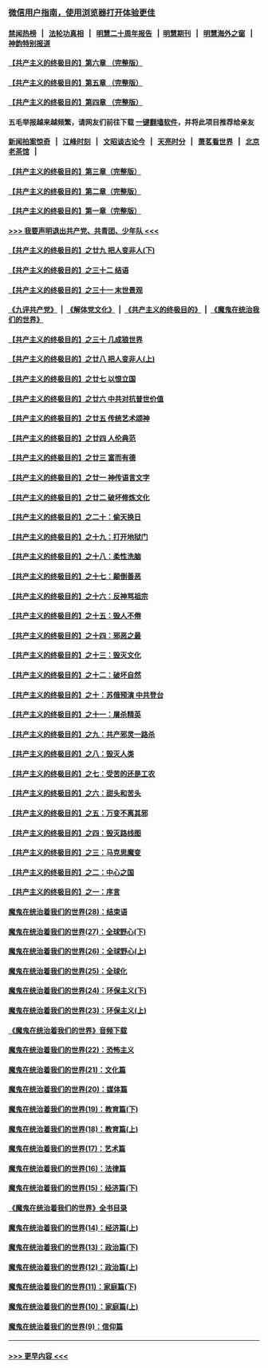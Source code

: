 ### [微信用户指南，使用浏览器打开体验更佳](https://github.com/gfw-breaker/banned-news1/blob/master/indexes/wechat-guide.md?t=0)
#### [禁闻热榜](热点新闻.md?t=0)  &nbsp;&nbsp;|&nbsp;&nbsp; [法轮功真相](https://github.com/gfw-breaker/truth/blob/master/README.md?t=0) &nbsp;&nbsp;|&nbsp;&nbsp; [明慧二十周年报告](https://github.com/gfw-breaker/mh-reports/blob/master/README.md?t=0) &nbsp;&nbsp;|&nbsp;&nbsp;[明慧期刊](https://github.com/gfw-breaker/mh-qikan) &nbsp;&nbsp;|&nbsp;&nbsp; [明慧海外之窗](https://github.com/gfw-breaker/mh-news/blob/master/README.md?t=0) &nbsp;&nbsp;|&nbsp;&nbsp; [神韵特别报道](https://github.com/gfw-breaker/mh-news/blob/master/shenyun.md?t=0)
#### [【共产主义的终极目的】第六章 （完整版）](../pages/nsc422/n11428913.md?t=02150733) 
#### [【共产主义的终极目的】第五章 （完整版）](../pages/nsc422/n11428912.md?t=02150733) 
#### [【共产主义的终极目的】第四章 （完整版）](../pages/nsc422/n11428907.md?t=02150733) 
#### 五毛举报越来越频繁，请网友们前往下载 [一键翻墙软件](https://github.com/gfw-breaker/ssr-accounts)，并将此项目推荐给亲友
#### [新闻拍案惊奇](https://github.com/gfw-breaker/banned-news1/blob/master/pages/link4.md) &nbsp;&nbsp;|&nbsp;&nbsp; [江峰时刻](https://github.com/gfw-breaker/banned-news1/blob/master/pages/link4.md) &nbsp;&nbsp;|&nbsp;&nbsp; [文昭谈古论今](https://github.com/gfw-breaker/banned-news1/blob/master/pages/link4.md) &nbsp;&nbsp;|&nbsp;&nbsp; [天亮时分](https://github.com/gfw-breaker/banned-news1/blob/master/pages/link4.md) &nbsp;&nbsp;|&nbsp;&nbsp; [萧茗看世界](https://github.com/gfw-breaker/banned-news1/blob/master/pages/link4.md) &nbsp;&nbsp;|&nbsp;&nbsp; [北京老茶馆](https://github.com/gfw-breaker/banned-news1/blob/master/pages/link4.md) &nbsp;&nbsp;|&nbsp;&nbsp; 
#### [【共产主义的终极目的】第三章（完整版）](../pages/nsc422/n11428848.md?t=02150733) 
#### [【共产主义的终极目的】第二章（完整版）](../pages/nsc422/n11428831.md?t=02150733) 
#### [【共产主义的终极目的】第一章（完整版）](../pages/nsc422/n11417651.md?t=02150733) 
#### [>>> 我要声明退出共产党、共青团、少年队 <<<](https://github.com/begood0513/goodnews/blob/master/quit/letter.md) 
#### [【共产主义的终极目的】之廿九 把人变非人(下)](../pages/nsc422/n11344140.md?t=02150733) 
#### [【共产主义的终极目的】之三十二 结语](../pages/nsc422/n11360535.md?t=02150733) 
#### [【共产主义的终极目的】之三十一 末世景观](../pages/nsc422/n11351129.md?t=02150733) 
#### [《九评共产党》](https://github.com/begood0513/9ping.md/blob/master/README.md) &nbsp;|&nbsp; [《解体党文化》](../../../../jtdwh.md/blob/master/README.md)  &nbsp;|&nbsp; [《共产主义的终极目的》](../../../../gczydzjmd.md/blob/master/README.md) &nbsp;|&nbsp; [《魔鬼在统治我们的世界》](../../../../mgztzwmdsj.md/blob/master/README.md) 
#### [【共产主义的终极目的】之三十 几成狼世界](../pages/nsc422/n11348280.md?t=02150733) 
#### [【共产主义的终极目的】之廿八 把人变非人(上)](../pages/nsc422/n11340492.md?t=02150733) 
#### [【共产主义的终极目的】之廿七 以恨立国](../pages/nsc422/n11336944.md?t=02150733) 
#### [【共产主义的终极目的】之廿六 中共对抗普世价值](../pages/nsc422/n11324785.md?t=02150733) 
#### [【共产主义的终极目的】之廿五 传统艺术颂神](../pages/nsc422/n11296396.md?t=02150733) 
#### [【共产主义的终极目的】之廿四 人伦典范](../pages/nsc422/n11296397.md?t=02150733) 
#### [【共产主义的终极目的】之廿三 富而有德](../pages/nsc422/n11283598.md?t=02150733) 
#### [【共产主义的终极目的】之廿一 神传语言文字](../pages/nsc422/n11263265.md?t=02150733) 
#### [【共产主义的终极目的】之廿二 破坏修炼文化](../pages/nsc422/n11245728.md?t=02150733) 
#### [【共产主义的终极目的】之二十：偷天换日](../pages/nsc422/n11238846.md?t=02150733) 
#### [【共产主义的终极目的】之十九：打开地狱门](../pages/nsc422/n11206376.md?t=02150733) 
#### [【共产主义的终极目的】之十八：柔性洗脑](../pages/nsc422/n11199994.md?t=02150733) 
#### [【共产主义的终极目的】之十七：颠倒善恶](../pages/nsc422/n11179782.md?t=02150733) 
#### [【共产主义的终极目的】之十六：反神骂祖宗](../pages/nsc422/n11166798.md?t=02150733) 
#### [【共产主义的终极目的】之十五：毁人不倦](../pages/nsc422/n11166792.md?t=02150733) 
#### [【共产主义的终极目的】之十四：邪恶之最](../pages/nsc422/n11150249.md?t=02150733) 
#### [【共产主义的终极目的】之十三：毁灭文化](../pages/nsc422/n11135227.md?t=02150733) 
#### [【共产主义的终极目的】之十二：破坏自然](../pages/nsc422/n11135214.md?t=02150733) 
#### [【共产主义的终极目的】之十：苏俄预演 中共登台](../pages/nsc422/n11118424.md?t=02150733) 
#### [【共产主义的终极目的】之十一：屠杀精英](../pages/nsc422/n11118442.md?t=02150733) 
#### [【共产主义的终极目的】之九：共产邪灵一路杀](../pages/nsc422/n11114139.md?t=02150733) 
#### [【共产主义的终极目的】之八：毁灭人类](../pages/nsc422/n11108503.md?t=02150733) 
#### [【共产主义的终极目的】之七：受苦的还是工农](../pages/nsc422/n11101809.md?t=02150733) 
#### [【共产主义的终极目的】之六：甜头和苦头](../pages/nsc422/n11096971.md?t=02150733) 
#### [【共产主义的终极目的】之五：万变不离其邪](../pages/nsc422/n11091285.md?t=02150733) 
#### [【共产主义的终极目的】之四：毁灭路线图](../pages/nsc422/n11086284.md?t=02150733) 
#### [【共产主义的终极目的】之三：马克思魔变](../pages/nsc422/n11061941.md?t=02150733) 
#### [【共产主义的终极目的】之二：中心之国](../pages/nsc422/n11047728.md?t=02150733) 
#### [【共产主义的终极目的】之一：序言](../pages/nsc422/n11086077.md?t=02150733) 
#### [魔鬼在统治着我们的世界(28)：结束语](../pages/nsc422/n10936246.md?t=02150733) 
#### [魔鬼在统治着我们的世界(27)：全球野心(下)](../pages/nsc422/n10928319.md?t=02150733) 
#### [魔鬼在统治着我们的世界(26)：全球野心(上)](../pages/nsc422/n10900318.md?t=02150733) 
#### [魔鬼在统治着我们的世界(25)：全球化](../pages/nsc422/n10788205.md?t=02150733) 
#### [魔鬼在统治着我们的世界(24)：环保主义(下)](../pages/nsc422/n10695307.md?t=02150733) 
#### [魔鬼在统治着我们的世界(23)：环保主义(上)](../pages/nsc422/n10688613.md?t=02150733) 
#### [《魔鬼在统治着我们的世界》音频下载](../pages/nsc422/n10635553.md?t=02150733) 
#### [魔鬼在统治着我们的世界(22)：恐怖主义](../pages/nsc422/n10614727.md?t=02150733) 
#### [魔鬼在统治着我们的世界(21)：文化篇](../pages/nsc422/n10597706.md?t=02150733) 
#### [魔鬼在统治着我们的世界(20)：媒体篇](../pages/nsc422/n10586579.md?t=02150733) 
#### [魔鬼在统治着我们的世界(19)：教育篇(下)](../pages/nsc422/n10564808.md?t=02150733) 
#### [魔鬼在统治着我们的世界(18)：教育篇(上)](../pages/nsc422/n10526970.md?t=02150733) 
#### [魔鬼在统治着我们的世界(17)：艺术篇](../pages/nsc422/n10499093.md?t=02150733) 
#### [魔鬼在统治着我们的世界(16)：法律篇](../pages/nsc422/n10485969.md?t=02150733) 
#### [魔鬼在统治着我们的世界(15)：经济篇(下)](../pages/nsc422/n10469975.md?t=02150733) 
#### [《魔鬼在统治着我们的世界》全书目录](../pages/nsc422/n10464261.md?t=02150733) 
#### [魔鬼在统治着我们的世界(14)：经济篇(上)](../pages/nsc422/n10457370.md?t=02150733) 
#### [魔鬼在统治着我们的世界(13)：政治篇(下)](../pages/nsc422/n10448270.md?t=02150733) 
#### [魔鬼在统治着我们的世界(12)：政治篇(上)](../pages/nsc422/n10444576.md?t=02150733) 
#### [魔鬼在统治着我们的世界(11)：家庭篇(下)](../pages/nsc422/n10440961.md?t=02150733) 
#### [魔鬼在统治着我们的世界(10)：家庭篇(上)](../pages/nsc422/n10435448.md?t=02150733) 
#### [魔鬼在统治着我们的世界(9)：信仰篇](../pages/nsc422/n10432159.md?t=02150733) 

----
#### [ >>> 更早内容 <<< ](../indexes/nsc422-earlier.md)
